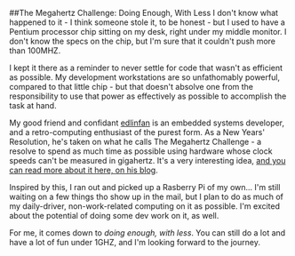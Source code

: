 ##The Megahertz Challenge: Doing Enough, With Less
I don't know what happened to it - I think someone stole it, to be honest - but I used to have a Pentium processor chip sitting on my desk, right under my middle monitor. I don't know the specs on the chip, but I'm sure that it couldn't push more than 100MHZ.

I kept it there as a reminder to never settle for code that wasn't as efficient as possible. My development workstations are so unfathomably powerful, compared to that little chip - but that doesn't absolve one from the responsibility to use that power as effectively as possible to accomplish the task at hand.

My good friend and confidant [edlinfan](https://botb.club/~edlinfan/) is an embedded systems developer, and a retro-computing enthusiast of the purest form. As a New Years' Resolution, he's taken on what he calls The Megahertz Challenge - a resolve to spend as much time as possible using hardware whose clock speeds can't be measured in gigahertz. It's a very interesting idea, [and you can read more about it here, on his blog](https://botb.club/~edlinfan/blog/posts/The%20MHz%20Challenge.html).

Inspired by this, I ran out and picked up a Rasberry Pi of my own... I'm still waiting on a few things tho show up in the mail, but I plan to do as much of my daily-driver, non-work-related computing on it as possible. I'm excited about the potential of doing some dev work on it, as well.

For me, it comes down to *doing enough, with less*. You can still do a lot and have a lot of fun under 1GHZ, and I'm looking forward to the journey.
